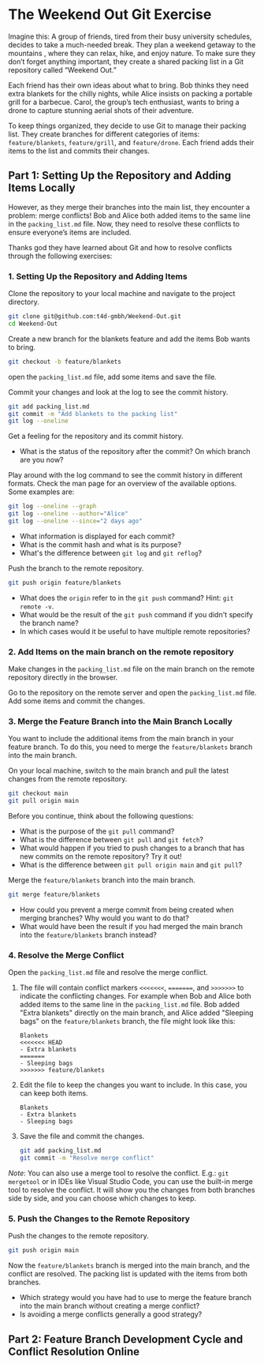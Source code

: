 # The Weekend Out Git Exercise <i class="fa-solid fa-person-hiking"></i>

Imagine this: A group of friends, tired from their busy university schedules, decides to take a much-needed break.
They plan a weekend getaway to the mountains <i class="fa-solid fa-mountain"></i>, where they can relax, hike, and enjoy nature. 
To make sure they don’t forget anything important, they create a shared packing list in a Git repository called “Weekend Out.”

Each friend has their own ideas about what to bring.
Bob thinks they need extra blankets for the chilly nights, while Alice insists on packing a portable grill for a barbecue. 
Carol, the group’s tech enthusiast, wants to bring a drone to capture stunning aerial shots of their adventure.

To keep things organized, they decide to use Git to manage their packing list. 
They create branches for different categories of items: `feature/blankets`, `feature/grill`, and `feature/drone`. 
Each friend adds their items to the list and commits their changes.

## Part 1: Setting Up the Repository and Adding Items Locally

However, as they merge their branches into the main list, they encounter a problem: merge conflicts! 
Bob and Alice both added items to the same line in the `packing_list.md` file. 
Now, they need to resolve these conflicts to ensure everyone’s items are included.

Thanks god they have learned about Git and how to resolve conflicts through the following exercises:

### 1. Setting Up the Repository and Adding Items

Clone the repository to your local machine and navigate to the project directory.

```bash
git clone git@github.com:t4d-gmbh/Weekend-Out.git
cd Weekend-Out
```

Create a new branch for the blankets feature and add the items Bob wants to bring.

```bash
git checkout -b feature/blankets
```

open the `packing_list.md` file, add some items and save the file.


Commit your changes and look at the log to see the commit history.

```bash
git add packing_list.md
git commit -m "Add blankets to the packing list"
git log --oneline
```

Get a feeling for the repository and its commit history. 
- What is the status of the repository after the commit? On which branch are you now?

Play around with the log command to see the commit history in different formats.
Check the man page for an overview of the available options. Some examples are:

```bash
git log --oneline --graph
git log --oneline --author="Alice"
git log --oneline --since="2 days ago"
```

- What information is displayed for each commit?
- What is the commit hash and what is its purpose?
- What's the difference between `git log` and `git reflog`?

Push the branch to the remote repository.

```bash
git push origin feature/blankets
```

- What does the `origin` refer to in the `git push` command? Hint: `git remote -v`.
- What would be the result of the `git push` command if you didn't specify the branch name?
- In which cases would it be useful to have multiple remote repositories?

### 2. Add Items on the main branch on the remote repository

Make changes in the `packing_list.md` file on the main branch on the remote repository directly in the browser.

Go to the repository on the remote server and open the `packing_list.md` file. Add some items and commit the changes.

### 3. Merge the Feature Branch into the Main Branch Locally

You want to include the additional items from the main branch in your feature branch. To do this, you need to merge the `feature/blankets` branch into the main branch.

On your local machine, switch to the main branch and pull the latest changes from the remote repository.

```bash
git checkout main
git pull origin main
```

Before you continue, think about the following questions:
- What is the purpose of the `git pull` command?
- What is the difference between `git pull` and `git fetch`?
- What would happen if you tried to push changes to a branch that has new commits on the remote repository? Try it out!
- What is the difference between `git pull origin main` and `git pull`?

Merge the `feature/blankets` branch into the main branch.

```bash
git merge feature/blankets
```

- How could you prevent a merge commit from being created when merging branches? Why would you want to do that?
- What would have been the result if you had merged the main branch into the `feature/blankets` branch instead?

### 4. Resolve the Merge Conflict

Open the `packing_list.md` file and resolve the merge conflict.

1. The file will contain conflict markers `<<<<<<<`, `=======`, and `>>>>>>>` to indicate the conflicting changes. For example when Bob and Alice both added items to the same line in the `packing_list.md` file. Bob added "Extra blankets" directly on the main branch, and Alice added "Sleeping bags" on the `feature/blankets` branch, the file might look like this:
    
    ```plaintext
    Blankets
    <<<<<<< HEAD
    - Extra blankets
    =======
    - Sleeping bags
    >>>>>>> feature/blankets
    ```

2. Edit the file to keep the changes you want to include. In this case, you can keep both items.
    
    ```plaintext
    Blankets
    - Extra blankets
    - Sleeping bags
    ```

3. Save the file and commit the changes.
    
    ```bash
    git add packing_list.md
    git commit -m "Resolve merge conflict"
    ```

_Note_: You can also use a merge tool to resolve the conflict. E.g.: `git mergetool` or in IDEs like Visual Studio Code, you can use the built-in merge tool to resolve the conflict. It will show you the changes from both branches side by side, and you can choose which changes to keep.

### 5. Push the Changes to the Remote Repository

Push the changes to the remote repository.

```bash
git push origin main
```

Now the `feature/blankets` branch is merged into the main branch, and the conflict are resolved. The packing list is updated with the items from both branches.

- Which strategy would you have had to use to merge the feature branch into the main branch without creating a merge conflict?
-  Is avoiding a merge conflicts generally a good strategy?

## Part 2: Feature Branch Development Cycle and Conflict Resolution Online
